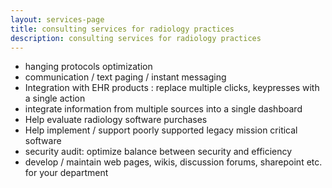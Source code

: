 ```yaml
---
layout: services-page
title: consulting services for radiology practices
description: consulting services for radiology practices
---
```


- hanging protocols optimization
- communication / text paging / instant messaging
- Integration with EHR products : replace multiple clicks, keypresses with a single action
- integrate information from multiple sources into a single dashboard
- Help evaluate radiology software purchases 
- Help implement / support poorly supported legacy mission critical software
- security audit: optimize balance between security and efficiency
- develop / maintain web pages, wikis, discussion forums, sharepoint etc. for your department


